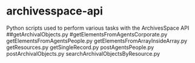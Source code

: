 # archivesspace-api
Python scripts used to perform various tasks with the ArchivesSpace API
##getArchivalObjects.py
#getElementsFromAgentsCorporate.py
getElementsFromAgentsPeople.py
getElementsFromArrayInsideArray.py
getResources.py
getSingleRecord.py
postAgentsPeople.py
postArchivalObjects.py
searchArchivalObjectsByResource.py
